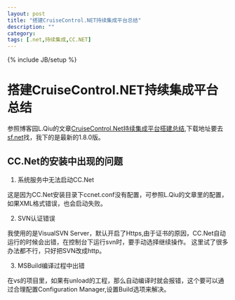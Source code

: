 ```yaml
---
layout: post
title: "搭建CruiseControl.NET持续集成平台总结"
description: ""
category: 
tags: [.net,持续集成,CC.NET]
---
```

{% include JB/setup %}

# 搭建CruiseControl.NET持续集成平台总结

参照博客园L.Qiu的文章[CruiseControl.Net持续集成平台搭建总结](http://www.cnblogs.com/qiuliang/archive/2011/05/04/2036557.html),下载地址要去[sf.net](http://sf.net)找，我下的是最新的1.8.0版。

## CC.Net的安装中出现的问题

1. 系统服务中无法启动CC.Net

这是因为CC.Net安装目录下ccnet.conf没有配置，可参照L.Qiu的文章里的配置，如果XML格式错误，也会启动失败。

2. SVN认证错误

我使用的是VisualSVN Server，默认开启了Https,由于证书的原因，CC.Net自动运行的时候会出错，在控制台下运行svn时，要手动选择继续操作。 这里试了很多办法都不行，只好把SVN改成http。

3. MSBuild编译过程中出错

在vs的项目里，如果有unload的工程，那么自动编译时就会报错，这个要可以通过合理配置Configuration Manager,设置Build选项来解决。